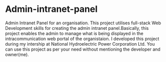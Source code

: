 # Admin-intranet-panel
Admin Intranet Panel for an organisation.
This project utilises full-stack Web Development skills for creating the admin intranet panel.Basically, this project enables the admin to manage what is being displayed in the intracommunication web portal of the organistaion.
I developed this project during my intership at National Hydroelectric Power Corporation Ltd.
You can use this project as per your need without mentioning the developer and owner(me).
